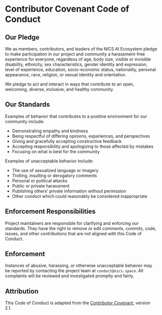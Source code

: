# Contributor Covenant Code of Conduct

## Our Pledge

We as members, contributors, and leaders of the NICS AI Ecosystem pledge to make participation in our project and community a harassment-free experience for everyone, regardless of age, body size, visible or invisible disability, ethnicity, sex characteristics, gender identity and expression, level of experience, education, socio-economic status, nationality, personal appearance, race, religion, or sexual identity and orientation.

We pledge to act and interact in ways that contribute to an open, welcoming, diverse, inclusive, and healthy community.

## Our Standards

Examples of behavior that contributes to a positive environment for our community include:

- Demonstrating empathy and kindness
- Being respectful of differing opinions, experiences, and perspectives
- Giving and gracefully accepting constructive feedback
- Accepting responsibility and apologizing to those affected by mistakes
- Focusing on what is best for the community

Examples of unacceptable behavior include:

- The use of sexualized language or imagery
- Trolling, insulting or derogatory comments
- Personal or political attacks
- Public or private harassment
- Publishing others’ private information without permission
- Other conduct which could reasonably be considered inappropriate

## Enforcement Responsibilities

Project maintainers are responsible for clarifying and enforcing our standards. They have the right to remove or edit comments, commits, code, issues, and other contributions that are not aligned with this Code of Conduct.

## Enforcement

Instances of abusive, harassing, or otherwise unacceptable behavior may be reported by contacting the project team at `conduct@nics.space`. All complaints will be reviewed and investigated promptly and fairly.

## Attribution

This Code of Conduct is adapted from the [Contributor Covenant](https://www.contributor-covenant.org), version 2.1.
